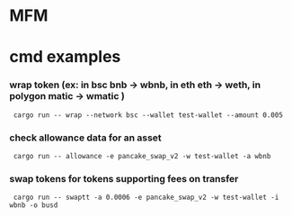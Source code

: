 # MFM

# cmd examples

### wrap token (ex: in bsc bnb -> wbnb, in eth eth -> weth, in polygon matic -> wmatic )
```
 cargo run -- wrap --network bsc --wallet test-wallet --amount 0.005
```

### check allowance data for an asset
```
 cargo run -- allowance -e pancake_swap_v2 -w test-wallet -a wbnb
```

### swap tokens for tokens supporting fees on transfer
```
 cargo run -- swaptt -a 0.0006 -e pancake_swap_v2 -w test-wallet -i wbnb -o busd
```